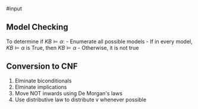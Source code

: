 #input 

## Model Checking
To determine if $KB \models \alpha$:
	- Enumerate all possible models
	- If in every model, $KB \models \alpha$ is True, then $KB \models \alpha$
	- Otherwise, it is not true

## Conversion to CNF
1. Elminate biconditionals
2. Elminate implications
3. Move NOT inwards using De Morgan's laws
4. Use distributive law to distribute v whenever possible